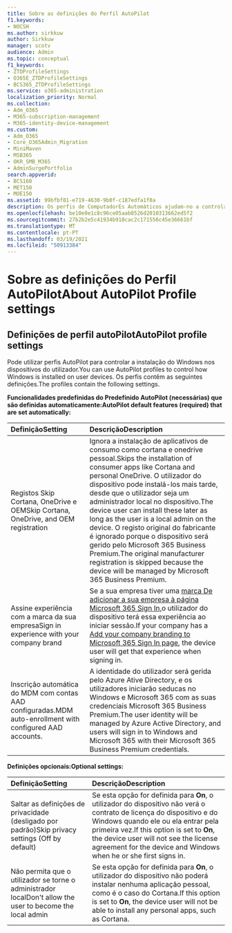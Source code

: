 ```yaml
---
title: Sobre as definições do Perfil AutoPilot
f1.keywords:
- NOCSH
ms.author: sirkkuw
author: Sirkkuw
manager: scotv
audience: Admin
ms.topic: conceptual
f1_keywords:
- ZTDProfileSettings
- O365E_ZTDProfileSettings
- BCS365_ZTDProfileSettings
ms.service: o365-administration
localization_priority: Normal
ms.collection:
- Adm_O365
- M365-subscription-management
- M365-identity-device-management
ms.custom:
- Adm_O365
- Core_O365Admin_Migration
- MiniMaven
- MSB365
- OKR_SMB_M365
- AdminSurgePortfolio
search.appverid:
- BCS160
- MET150
- MOE150
ms.assetid: 99bfbf81-e719-4630-9b0f-c187edfa1f8a
description: Os perfis de ComputadorEs Automáticos ajudam-no a controlar a instalação do Windows nos dispositivos do utilizador. Os perfis contêm definições predefinidos e opcionais como saltar a instalação cortana.
ms.openlocfilehash: be10e0e1c8c96ce05aab8526d2010313662ed5f2
ms.sourcegitcommit: 27b2b2e5c41934b918cac2c171556c45e36661bf
ms.translationtype: MT
ms.contentlocale: pt-PT
ms.lasthandoff: 03/19/2021
ms.locfileid: "50913384"
---
```

# <a name="about-autopilot-profile-settings"></a><span data-ttu-id="53d73-104">Sobre as definições do Perfil AutoPilot</span><span class="sxs-lookup"><span data-stu-id="53d73-104">About AutoPilot Profile settings</span></span>

## <a name="autopilot-profile-settings"></a><span data-ttu-id="53d73-105">Definições de perfil autoPilot</span><span class="sxs-lookup"><span data-stu-id="53d73-105">AutoPilot profile settings</span></span>

<span data-ttu-id="53d73-106">Pode utilizar perfis AutoPilot para controlar a instalação do Windows nos dispositivos do utilizador.</span><span class="sxs-lookup"><span data-stu-id="53d73-106">You can use AutoPilot profiles to control how Windows is installed on user devices.</span></span> <span data-ttu-id="53d73-107">Os perfis contêm as seguintes definições.</span><span class="sxs-lookup"><span data-stu-id="53d73-107">The profiles contain the following settings.</span></span>
  
 <span data-ttu-id="53d73-108">**Funcionalidades predefinidas do Predefinido AutoPilot (necessárias) que são definidas automaticamente:**</span><span class="sxs-lookup"><span data-stu-id="53d73-108">**AutoPilot default features (required) that are set automatically:**</span></span>
  
|<span data-ttu-id="53d73-109">**Definição**</span><span class="sxs-lookup"><span data-stu-id="53d73-109">**Setting**</span></span>|<span data-ttu-id="53d73-110">**Descrição**</span><span class="sxs-lookup"><span data-stu-id="53d73-110">**Description**</span></span>|
|:-----|:-----|
|<span data-ttu-id="53d73-111">Registos Skip Cortana, OneDrive e OEM</span><span class="sxs-lookup"><span data-stu-id="53d73-111">Skip Cortana, OneDrive, and OEM registration</span></span>  <br/> |<span data-ttu-id="53d73-112">Ignora a instalação de aplicativos de consumo como cortana e onedrive pessoal.</span><span class="sxs-lookup"><span data-stu-id="53d73-112">Skips the installation of consumer apps like Cortana and personal OneDrive.</span></span> <span data-ttu-id="53d73-113">O utilizador do dispositivo pode instalá-los mais tarde, desde que o utilizador seja um administrador local no dispositivo.</span><span class="sxs-lookup"><span data-stu-id="53d73-113">The device user can install these later as long as the user is a local admin on the device.</span></span> <span data-ttu-id="53d73-114">O registo original do fabricante é ignorado porque o dispositivo será gerido pelo Microsoft 365 Business Premium.</span><span class="sxs-lookup"><span data-stu-id="53d73-114">The original manufacturer registration is skipped because the device will be managed by Microsoft 365 Business Premium.</span></span>  <br/> |
|<span data-ttu-id="53d73-115">Assine experiência com a marca da sua empresa</span><span class="sxs-lookup"><span data-stu-id="53d73-115">Sign in experience with your company brand</span></span>  <br/> |<span data-ttu-id="53d73-116">Se a sua empresa tiver uma [marca De adicionar a sua empresa à página Microsoft 365 Sign In,](../admin/setup/customize-sign-in-page.md)o utilizador do dispositivo terá essa experiência ao iniciar sessão.</span><span class="sxs-lookup"><span data-stu-id="53d73-116">If your company has a [Add your company branding to Microsoft 365 Sign In page](../admin/setup/customize-sign-in-page.md), the device user will get that experience when signing in.</span></span>  <br/> |
|<span data-ttu-id="53d73-117">Inscrição automática do MDM com contas AAD configuradas.</span><span class="sxs-lookup"><span data-stu-id="53d73-117">MDM auto-enrollment with configured AAD accounts.</span></span>  <br/> |<span data-ttu-id="53d73-118">A identidade do utilizador será gerida pelo Azure Ative Directory, e os utilizadores iniciarão seducas no Windows e Microsoft 365 com as suas credenciais Microsoft 365 Business Premium.</span><span class="sxs-lookup"><span data-stu-id="53d73-118">The user identity will be managed by Azure Active Directory, and users will sign in to Windows and Microsoft 365 with their Microsoft 365 Business Premium credentials.</span></span>  <br/> |
   
 <span data-ttu-id="53d73-119">**Definições opcionais:**</span><span class="sxs-lookup"><span data-stu-id="53d73-119">**Optional settings:**</span></span>
  
|<span data-ttu-id="53d73-120">**Definição**</span><span class="sxs-lookup"><span data-stu-id="53d73-120">**Setting**</span></span>|<span data-ttu-id="53d73-121">**Descrição**</span><span class="sxs-lookup"><span data-stu-id="53d73-121">**Description**</span></span>|
|:-----|:-----|
|<span data-ttu-id="53d73-122">Saltar as definições de privacidade (desligado por padrão)</span><span class="sxs-lookup"><span data-stu-id="53d73-122">Skip privacy settings (Off by default)</span></span>  <br/> |<span data-ttu-id="53d73-123">Se esta opção for definida para **On**, o utilizador do dispositivo não verá o contrato de licença do dispositivo e do Windows quando ele ou ela entrar pela primeira vez.</span><span class="sxs-lookup"><span data-stu-id="53d73-123">If this option is set to **On**, the device user will not see the license agreement for the device and Windows when he or she first signs in.</span></span>  <br/> |
|<span data-ttu-id="53d73-124">Não permita que o utilizador se torne o administrador local</span><span class="sxs-lookup"><span data-stu-id="53d73-124">Don't allow the user to become the local admin</span></span>  <br/> |<span data-ttu-id="53d73-125">Se esta opção for definida para **On**, o utilizador do dispositivo não poderá instalar nenhuma aplicação pessoal, como é o caso do Cortana.</span><span class="sxs-lookup"><span data-stu-id="53d73-125">If this option is set to **On**, the device user will not be able to install any personal apps, such as Cortana.</span></span><br/> |
